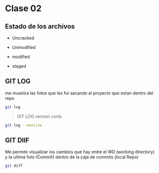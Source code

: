 # Clase 02

## Estado de los archivos 

* Uncracked

* Unmodified

* modified 

* staged

## GIT LOG
me muestra las fotos que les fui sacando al proyecto que estan dentro del repo 

``` sh
git log
```
> GIT LOG version corta
``` sh
git log --oneline
```

## GIT DIIF
Me permite visualizar los cambios que hay entre el WD (working directory) y la ultima foto (Commit) dentro de la 
caja de commits (local Repo)

``` sh
git diff 
```